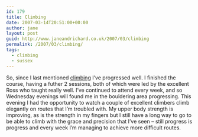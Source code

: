 ```yaml
---
id: 179
title: Climbing
date: 2007-03-14T20:51:00+00:00
author: jane
layout: post
guid: http://www.janeandrichard.co.uk/2007/03/climbing
permalink: /2007/03/climbing/
tags:
  - climbing
  - sussex
---
```

So, since I last mentioned [climbing](http://www.janeandrichard.co.uk/2007/02/evolution_climbing_wall) I&#8217;ve progressed well. I finished the course, having a futher 2 sessions, both of which were led by the excellent Ross who taught really well. I&#8217;ve continued to attend every week, and so Wednesday evenings will found me in the bouldering area progressing. This evening I had the opportunity to watch a couple of excellent climbers climb elegantly on routes that I&#8217;m troubled with. My upper body strength is improving, as is the strength in my fingers but I still have a long way to go to be able to climb with the grace and precision that I&#8217;ve seen &#8211; still progress is progress and every week I&#8217;m managing to achieve more difficult routes.